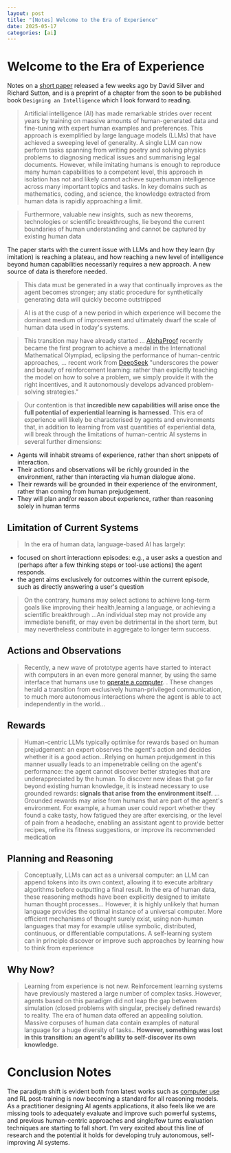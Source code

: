 ```yaml
---
layout: post
title: "[Notes] Welcome to the Era of Experience"
date: 2025-05-17
categories: [ai]
---
```


# Welcome to the Era of Experience

Notes on a [short paper](https://storage.googleapis.com/deepmind-media/Era-of-Experience%20/The%20Era%20of%20Experience%20Paper.pdf) released a few weeks ago by David Silver and Richard Sutton, and is a preprint of a chapter from the soon to be published book `Designing an Intelligence` which I look forward to reading. 

> Artificial intelligence (AI) has made remarkable strides over recent years by training on massive amounts of
human-generated data and fine-tuning with expert human examples and preferences. This approach is exemplified by large language models (LLMs) that have achieved a sweeping level of generality. A single LLM
can now perform tasks spanning from writing poetry and solving physics problems to diagnosing medical
issues and summarising legal documents.
However, while imitating humans is enough to reproduce many human capabilities to a competent level,
this approach in isolation has not and likely cannot achieve superhuman intelligence across many important
topics and tasks. In key domains such as mathematics, coding, and science, the knowledge extracted from
human data is rapidly approaching a limit.

> Furthermore, valuable new insights, such as new theorems, technologies or scientific
breakthroughs, lie beyond the current boundaries of human understanding and cannot be captured by existing
human data

The paper starts with the current issue with LLMs and how they learn (by imitation) is reaching a plateau, and how reaching a new level of intelligence beyond human capabilities necessarily requires a new approach. A new source of data is therefore needed.

> This data must be generated in a way that
continually improves as the agent becomes stronger; any static procedure for synthetically generating data
will quickly become outstripped

> AI is at the cusp of
a new period in which experience will become the dominant medium of improvement and ultimately dwarf
the scale of human data used in today's systems.

> This transition may have already started
... [AlphaProof](https://deepmind.google/discover/blog/ai-solves-imo-problems-at-silver-medal-level/) recently became the first program to
achieve a medal in the International Mathematical Olympiad, eclipsing the performance of human-centric
approaches, ... recent work
from [DeepSeek](https://github.com/deepseek-ai/DeepSeek-R1) "underscores the power and beauty of reinforcement learning: rather than explicitly teaching
the model on how to solve a problem, we simply provide it with the right incentives, and it autonomously
develops advanced problem-solving strategies."

> Our contention is that **incredible new capabilities will arise once the full potential of experiential learning
is harnessed**. This era of experience will likely be characterised by agents and environments that, in addition
to learning from vast quantities of experiential data, will break through the limitations of human-centric AI
systems in several further dimensions:
- Agents will inhabit streams of experience, rather than short snippets of interaction. 
-  Their actions and observations will be richly grounded in the environment, rather than interacting via
human dialogue alone.
- Their rewards will be grounded in their experience of the environment, rather than coming from human
prejudgement.
- They will plan and/or reason about experience, rather than reasoning solely in human terms

## Limitation of Current Systems
> In the era of human data, language-based AI has largely:
- focused on short interactionn episodes: e.g., a user asks a question and (perhaps after a few thinking steps or tool-use actions) the agent responds.
- the agent aims exclusively for outcomes
within the current episode, such as directly answering a user's question

>On the contrary, humans may select actions to achieve long-term goals like improving their health,learning a language, or achieving a scientific breakthrough
...An individual step may not provide any immediate benefit, or may even be detrimental in the
short term, but may nevertheless contribute in aggregate to longer term success.

## Actions and Observations

> Recently, a new wave of prototype agents have started to interact with computers in an even more
general manner, by using the same interface that humans use to [operate a computer](https://www.anthropic.com/news/3-5-models-and-computer-use). . These
changes herald a transition from exclusively human-privileged communication, to much more autonomous
interactions where the agent is able to act independently in the world...

## Rewards

> Human-centric LLMs typically optimise for rewards based on human prejudgement: an expert observes
the agent's action and decides whether it is a good action...Relying on human prejudgement in this manner
usually leads to an impenetrable ceiling on the agent's performance: the agent cannot discover better strategies that are underappreciated by the human. To discover new ideas that go far beyond existing human
knowledge, it is instead necessary to use grounded rewards: **signals that arise from the environment itself**.
... Grounded rewards may arise from humans that are part of the agent's environment. For example, a human user could report whether they found a cake tasty, how fatigued they are after exercising, or the level
of pain from a headache, enabling an assistant agent to provide better recipes, refine its fitness suggestions,
or improve its recommended medication

## Planning and Reasoning
> Conceptually, LLMs can act as a universal computer: an LLM can
append tokens into its own context, allowing it to execute arbitrary algorithms before outputting a final result.
In the era of human data, these reasoning methods have been explicitly designed to imitate human thought
processes...
However, it is highly unlikely that human language provides the optimal instance of a universal computer.
More efficient mechanisms of thought surely exist, using non-human languages that may for example utilise
symbolic, distributed, continuous, or differentiable computations. A self-learning system can in principle
discover or improve such approaches by learning how to think from experience

## Why Now?
> Learning from experience is not new. Reinforcement learning systems have previously mastered a large
number of complex tasks..However, agents based on this paradigm did not leap the gap between simulation (closed problems with singular, precisely defined rewards) to reality.
The era of human data offered an appealing solution. Massive corpuses of human data contain examples
of natural language for a huge diversity of tasks..
**However, something was lost in this transition: an agent's ability to self-discover its own knowledge**.

# Conclusion Notes
The paradigm shift is evident both from latest works such as [computer use](https://www.anthropic.com/news/3-5-models-and-computer-use) and RL post-training is now becoming a standard for all reasoning models. As a practitioner designing AI agents applications, it also feels like we are missing tools to adequately evaluate and improve such powerful systems, and previous human-centric approaches and single/few turns evaluation techniques are starting to fall short. I'm very excited about this line of research and the potential it holds for developing truly autonomous, self-improving AI systems.